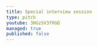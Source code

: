 ```yaml
---
title: Special interview session
type: pitch
youtube: 3HGzSV3fRGQ
managed: true
published: false
---
```

